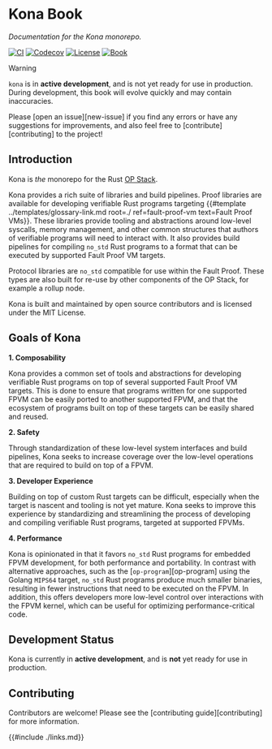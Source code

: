 # Kona Book

_Documentation for the Kona monorepo._

<a href="https://github.com/op-rs/kona/actions/workflows/rust_ci.yaml"><img src="https://img.shields.io/github/actions/workflow/status/op-rs/kona/rust_ci.yaml?style=flat&labelColor=1C2C2E&label=ci&color=BEC5C9&logo=GitHub%20Actions&logoColor=BEC5C9" alt="CI"></a>
   <a href="https://codecov.io/gh/op-rs/kona"><img src="https://img.shields.io/codecov/c/gh/op-rs/kona?style=flat&labelColor=1C2C2E&logo=Codecov&color=BEC5C9&logoColor=BEC5C9" alt="Codecov"></a>
   <a href="https://github.com/op-rs/kona/blob/main/LICENSE.md"><img src="https://img.shields.io/badge/License-MIT-d1d1f6.svg?style=flat&labelColor=1C2C2E&color=BEC5C9&logo=googledocs&label=license&logoColor=BEC5C9" alt="License"></a>
   <a href="https://op-rs.github.io/kona"><img src="https://img.shields.io/badge/Book-854a15?style=flat&labelColor=1C2C2E&color=BEC5C9&logo=mdBook&logoColor=BEC5C9" alt="Book"></a>

> [!WARNING]
>
> `kona` is in **active development**, and is not yet ready for use in production.
> During development, this book will evolve quickly and may contain inaccuracies.
>
> Please [open an issue][new-issue] if you find any errors or have any suggestions
> for improvements, and also feel free to [contribute][contributing] to the project!


## Introduction

Kona is _the_ monorepo for the Rust <a href="https://specs.optimism.io/">OP Stack</a>.

Kona provides a rich suite of libraries and build pipelines. Proof libraries are available for
developing verifiable Rust programs targeting {{#template ../templates/glossary-link.md root=./ ref=fault-proof-vm text=Fault Proof VMs}}.
These libraries provide tooling and abstractions around low-level syscalls, memory management,
and other common structures that authors of verifiable programs will need to interact with.
It also provides build pipelines for compiling `no_std` Rust programs to a format that can be
executed by supported Fault Proof VM targets.

Protocol libraries are `no_std` compatible for use within the Fault Proof. These types are
also built for re-use by other components of the OP Stack, for example a rollup node.

Kona is built and maintained by open source contributors and is licensed under the MIT License.

## Goals of Kona

**1. Composability**

Kona provides a common set of tools and abstractions for developing verifiable Rust programs
on top of several supported Fault Proof VM targets. This is done to ensure that programs
written for one supported FPVM can be easily ported to another supported FPVM, and that the
ecosystem of programs built on top of these targets can be easily shared and reused.

**2. Safety**

Through standardization of these low-level system interfaces and build pipelines, Kona seeks
to increase coverage over the low-level operations that are required to build on top of a FPVM.

**3. Developer Experience**

Building on top of custom Rust targets can be difficult, especially when the target is
nascent and tooling is not yet mature. Kona seeks to improve this experience by standardizing
and streamlining the process of developing and compiling verifiable Rust programs, targeted
at supported FPVMs.

**4. Performance**

Kona is opinionated in that it favors `no_std` Rust programs for embedded FPVM development,
for both performance and portability. In contrast with alternative approaches, such as the
[`op-program`][op-program] using the Golang `MIPS64` target, `no_std` Rust programs produce
much smaller binaries, resulting in fewer instructions that need to be executed on the FPVM.
In addition, this offers developers more low-level control over interactions with the FPVM
kernel, which can be useful for optimizing performance-critical code.

## Development Status

Kona is currently in **active development**, and is **not** yet ready for use in production.

## Contributing

Contributors are welcome! Please see the [contributing guide][contributing] for more information.

{{#include ./links.md}}
